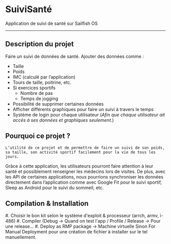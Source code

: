 # SuiviSanté
Application de suivi de santé sur Sailfish OS

***

## Description du projet
Faire un suivi de données de santé.
Ajouter des données comme :
* Taille
* Poids
* IMC (calculé par l’application)
* Tours de taille, poitrine, etc.
* Si exercices sportifs
  * Nombre de pas
  * Temps de jogging
* Possibilité de supprimer certaines données
* Afficher différents graphiques pour faire un suivi à travers le temps
* Système de login pour chaque utilisateur (_Afin que chaque utilisateur ait accès à ses données et graphiques seulement._)

## Pourquoi ce projet ?
	L’utilité de ce projet et de permettre de faire un suivi de son poids, sa taille, son activité sportif facilement pour la vie de tous les jours.
Grâce à cette application, les utilisateurs pourront faire attention à leur santé et possiblement renseigner les médecins lors de visites.
De plus, avec les API de certaines applications, nous pourrions synchroniser les données directement dans l’application comme avec Google Fit pour le suivi sportif, Sleep as Android pour le suivi du sommeil, etc.

## Compilation & Installation
#. Choisir le bon kit selon le système d'exploit & processeur (arrch, armv, i-486)
#. Compiler (Debug  -> Quand on test l'app / Profile / Release -> Pour une release...
#. Deploy as RMP package -> Machine virtuelle Sinon For Manual Deployment pour une création de fichier à installer sur le tel manuellement.
